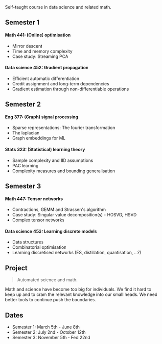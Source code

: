 
Self-taught course in data science and related math.

## Semester 1

#### Math 441: (Online) optimisation

* Mirror descent
* Time and memory complexity
* Case study: Streaming PCA

#### Data science 452: Gradient propagation

* Efficient automatic differentiation
* Credit assignment and long-term dependencies
* Gradient estimation through non-differentiable operations

## Semester 2

#### Eng 377: (Graph) signal processing

* Sparse representations: The fourier transformation
* The laplacian
* Graph embeddings for ML

#### Stats 323: (Statistical) learning theory

* Sample complexity and IID assumptions
* PAC learning
* Complexity measures and bounding generalisation

## Semester 3

#### Math 447: Tensor networks

* Contractions, GEMM and Strassen's algorithm
* Case study: Singular value decomposition(s) - HOSVD, HSVD
* Complex tensor networks

#### Data science 453: Learning discrete models

* Data structures
* Combinatorial optimisation
* Learning discretised networks (ES, distillation, quantisation, ...?)

## Project

> Automated science and math.

Math and science have become too big for individuals. We find it hard to keep up and to cram the relevant knowledge into our small heads. We need better tools to continue push the boundaries.

## Dates

* Semester 1: March 5th - June 8th
* Semester 2: July 2nd - October 12th
* Semester 3: November 5th - Fed 22nd

